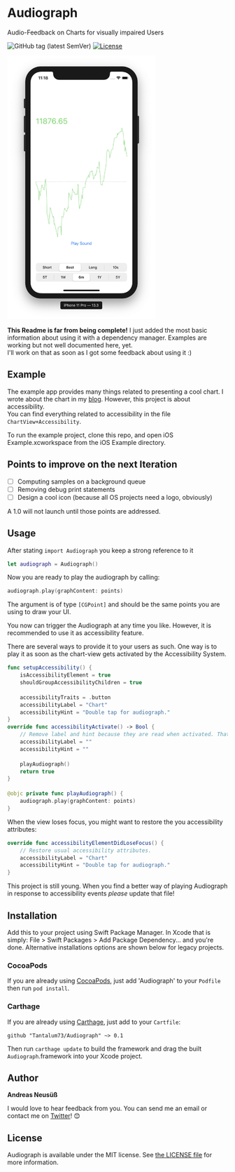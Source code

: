 # Audiograph
Audio-Feedback on Charts for visually impaired Users

![GitHub tag (latest SemVer)](https://img.shields.io/github/v/tag/Tantalum73/Audiograph)
[![License](https://img.shields.io/github/license/Tantalum73/Audiograph)](LICENSE)

<a href="Media/Screenshot.png"><img height=600 src="Media/Screenshot.png" alt="Screenshot" /></a>


**This Readme is far from being complete!** I just added the most basic information about using it with a dependency manager. Examples are working but not well documented here, yet.  
I'll work on that as soon as I got some feedback about using it :)

## Example
The example app provides many things related to presenting a cool chart. I wrote about the chart in my [blog](https://anerma.de/blog/tear-down-trade-republic-charts). However, this project is about accessibility.  
You can find everything related to accessibility in the file `ChartView+Accessibility`.

To run the example project, clone this repo, and open iOS Example.xcworkspace from the iOS Example directory.

## Points to improve on the next Iteration
* [ ] Computing samples on a background queue
* [ ] Removing debug print statements
* [ ] Design a cool icon (because all OS projects need a logo, obviously)

A 1.0 will not launch until those points are addressed.

## Usage
After stating `import Audiograph` you keep a strong reference to it
```Swift
let audiograph = Audiograph()
```
Now you are ready to play the audiograph by calling:
```swift
audiograph.play(graphContent: points)
```
The argument is of type `[CGPoint]` and should be the same points you are using to draw your UI.

You now can trigger the Audiograph at any time you like. However, it is recommended to use it as accessibility feature.

There are several ways to provide it to your users as such. One way is to play it as soon as the chart-view gets activated by the Accessibility System.
```swift
func setupAccessibility() {
    isAccessibilityElement = true
    shouldGroupAccessibilityChildren = true

    accessibilityTraits = .button
    accessibilityLabel = "Chart"
    accessibilityHint = "Double tap for audiograph."
}
override func accessibilityActivate() -> Bool {
    // Remove label and hint because they are read when activated. That intefers with audiograph.
    accessibilityLabel = ""
    accessibilityHint = ""

    playAudiograph()
    return true
}

@objc private func playAudiograph() {
    audiograph.play(graphContent: points)
}
```

When the view loses focus, you might want to restore the you accessibility attributes:
```swift
override func accessibilityElementDidLoseFocus() {
    // Restore usual accessibility attributes.
    accessibilityLabel = "Chart"
    accessibilityHint = "Double tap for audiograph."
}
```

This project is still young. When you find a better way of playing Audiograph in response to accessibility events *please* update that file!

## Installation

Add this to your project using Swift Package Manager. In Xcode that is simply: File > Swift Packages > Add Package Dependency... and you're done. Alternative installations options are shown below for legacy projects.

### CocoaPods

If you are already using [CocoaPods](http://cocoapods.org), just add 'Audiograph' to your `Podfile` then run `pod install`.

### Carthage

If you are already using [Carthage](https://github.com/Carthage/Carthage), just add to your `Cartfile`:

```ogdl
github "Tantalum73/Audiograph" ~> 0.1
```

Then run `carthage update` to build the framework and drag the built `Audiograph`.framework into your Xcode project.


## Author

**Andreas Neusüß**

I would love to hear feedback from you. You can send me an email or contact me on [Twitter](https://twitter.com/Klaarname/)! 😊


## License

Audiograph is available under the MIT license. See [the LICENSE file](LICENSE) for more information.
